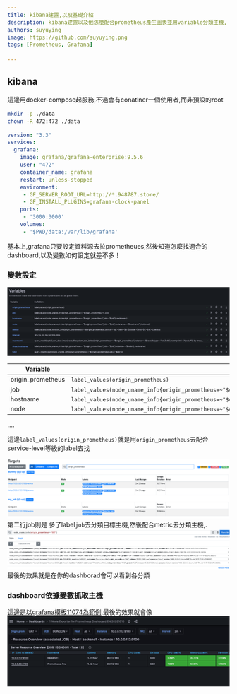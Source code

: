 ```yaml
---
title: kibana建置,以及基礎介紹
description: kibana建置以及他怎麼配合prometheus產生圖表並用variable分類主機,
authors: suyuying
image: https://github.com/suyuying.png
tags: [Prometheus, Grafana]

---
```

## kibana

這邊用docker-compose起服務,不過會有conatiner一個使用者,而非預設的root

```bash
mkdir -p ./data
chown -R 472:472 ./data
```

```yaml
version: "3.3"
services:
  grafana:
    image: grafana/grafana-enterprise:9.5.6
    user: "472"
    container_name: grafana
    restart: unless-stopped
    environment:
     - GF_SERVER_ROOT_URL=http://*.948787.store/
     - GF_INSTALL_PLUGINS=grafana-clock-panel
    ports:
     - '3000:3000'
    volumes:
     - '$PWD/data:/var/lib/grafana'
```

基本上,grafana只要設定資料源去拉prometheues,然後知道怎麼找適合的dashboard,以及變數如何設定就差不多！
<!--truncate-->
### 變數設定

![variable image](image-2.png)

| Variable      | Definition |
| ----------- | ----------- |
| origin_prometheus  | `label_values(origin_prometheus)`       |
| job   | `label_values(node_uname_info{origin_prometheus=~"$origin_prometheus"}, job)`        |
| hostname | `label_values(node_uname_info{origin_prometheus=~"$origin_prometheus",job=~"$job"}, nodename)` |
| node | `label_values(node_uname_info{origin_prometheus=~"$origin_prometheus",job=~"$job",nodename=~"$hostname"},instance)` |
....

這邊`label_values(origin_prometheus)`就是用`origin_prometheus`去配合service-level等級的label去找

![service-level target](image-3.png)
第二行job則是 多了label`job`去分類目標主機,然後配合metric去分類主機,.
![metric 分類](image-4.png)
最後的效果就是在你的dashborad會可以看到各分類

### dashboard依據變數抓取主機

[這邊是以grafana模板11074為範例](https://grafana.com/grafana/dashboards/11074),最後的效果就會像![grafan dash board11074](image-1.png)
